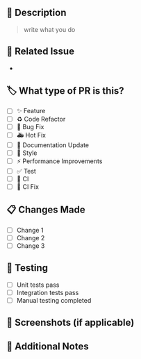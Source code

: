 ## 🔎 Description
> write what you do

## 🔗 Related Issue
- []()

## 🏷️ What type of PR is this?
- [ ] ✨ Feature
- [ ] ♻️ Code Refactor
- [ ] 🐛 Bug Fix
- [ ] 🚑 Hot Fix
- [ ] 📝 Documentation Update
- [ ] 🎨 Style
- [ ] ⚡️ Performance Improvements
- [ ] ✅ Test
- [ ] 👷 CI
- [ ] 💚 CI Fix

## 📋 Changes Made
- [ ] Change 1
- [ ] Change 2
- [ ] Change 3

## 🧪 Testing
- [ ] Unit tests pass
- [ ] Integration tests pass
- [ ] Manual testing completed

## 📸 Screenshots (if applicable)
<!-- Add screenshots here -->

## 📝 Additional Notes
<!-- Any additional information that reviewers should know -->
